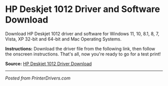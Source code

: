 # HP Deskjet 1012 Driver and Software Download

Download HP Deskjet 1012 driver and software for Windows 11, 10, 8.1, 8, 7, Vista, XP 32-bit and 64-bit and Mac Operating Systems.

**Instructions:** Download the driver file from the following link, then follow the onscreen instructions. That's all, now you're ready to go for a test print!

**Source:** [HP Deskjet 1012 Driver Download](https://printerdrivers.com/hp-deskjet-1012-driver/)

---
*Posted from PrinterDrivers.com*